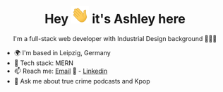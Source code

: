 ### <h1 align="center">Hey <img src="./assests/wave.gif" width=40> it's Ashley here </h1>

<p  align="center">I'm a full-stack web developer with Industrial Design background 👩🏻‍💻 </p>



- 🌍  I'm based in Leipzig, Germany
- 🧰 Tech stack: MERN <!-- - 🌱 I’m currently trying to learn Redux -->
- 📫 Reach me: [Email](mailto:ashleyjiang4@gmail.com) 📧 - [Linkedin](https://www.linkedin.com/in/ashley-jiang-b623a9ab/)
- 💬 Ask me about true crime podcasts and Kpop
<!-- - 🔭 I’m currently working on  -->
<!-- - ⚡ Fun fact: ... -->
<!-- Languages and Tools -->


<!-- <a href="https://github.com/heyitsashleyhere/github-readme-stats">
  <img align="center" src="https://github-readme-stats.vercel.app/api/top-langs/?username=heyitsashleyhere&layout=compact&theme=radical" />
</a>
<a href="https://github.com/heyitsashleyhere/github-readme-stats">
  <img align="center" src="https://github-readme-stats.vercel.app/api?username=heyitsashleyhere&show_icons=true&theme=radical" />
</a>  -->
